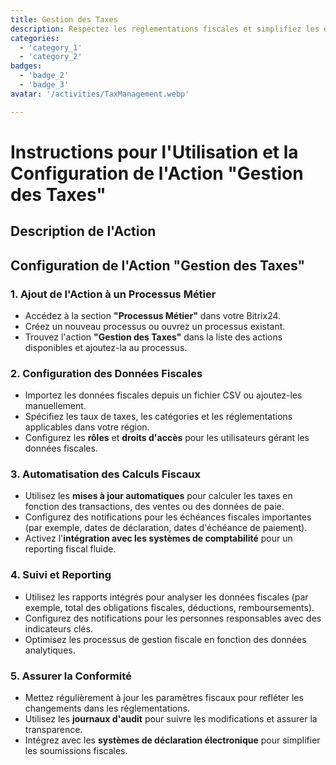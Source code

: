 ```yaml
---
title: Gestion des Taxes
description: Respectez les réglementations fiscales et simplifiez les déclarations.
categories: 
  - 'category_1'
  - 'category_2'
badges: 
  - 'badge_2'
  - 'badge_3'
avatar: '/activities/TaxManagement.webp'

---
```

# Instructions pour l'Utilisation et la Configuration de l'Action "Gestion des Taxes"

## Description de l'Action

## **Configuration de l'Action "Gestion des Taxes"**

### 1. Ajout de l'Action à un Processus Métier
- Accédez à la section **"Processus Métier"** dans votre Bitrix24.
- Créez un nouveau processus ou ouvrez un processus existant.
- Trouvez l'action **"Gestion des Taxes"** dans la liste des actions disponibles et ajoutez-la au processus.

### 2. Configuration des Données Fiscales
- Importez les données fiscales depuis un fichier CSV ou ajoutez-les manuellement.
- Spécifiez les taux de taxes, les catégories et les réglementations applicables dans votre région.
- Configurez les **rôles** et **droits d'accès** pour les utilisateurs gérant les données fiscales.

### 3. Automatisation des Calculs Fiscaux
- Utilisez les **mises à jour automatiques** pour calculer les taxes en fonction des transactions, des ventes ou des données de paie.
- Configurez des notifications pour les échéances fiscales importantes (par exemple, dates de déclaration, dates d'échéance de paiement).
- Activez l'**intégration avec les systèmes de comptabilité** pour un reporting fiscal fluide.

### 4. Suivi et Reporting
- Utilisez les rapports intégrés pour analyser les données fiscales (par exemple, total des obligations fiscales, déductions, remboursements).
- Configurez des notifications pour les personnes responsables avec des indicateurs clés.
- Optimisez les processus de gestion fiscale en fonction des données analytiques.

### 5. Assurer la Conformité
- Mettez régulièrement à jour les paramètres fiscaux pour refléter les changements dans les réglementations.
- Utilisez les **journaux d'audit** pour suivre les modifications et assurer la transparence.
- Intégrez avec les **systèmes de déclaration électronique** pour simplifier les soumissions fiscales.